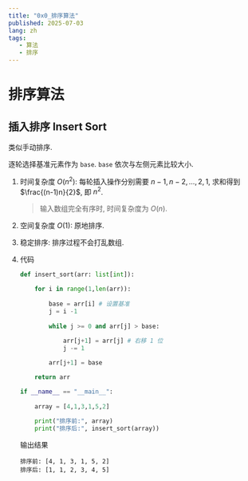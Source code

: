 ```yaml
---
title: "0x0_排序算法"
published: 2025-07-03
lang: zh
tags:
   - 算法
   - 排序
---
```


# 排序算法

## 插入排序 Insert Sort

类似手动排序.

逐轮选择基准元素作为 `base`. `base` 依次与左侧元素比较大小.

1. 时间复杂度 $O(n^2)$: 每轮插入操作分别需要 $n-1,n-2,\dots,2,1$, 求和得到 $\frac{(n-1)n}{2}$, 即 $n^2$.

    > 输入数组完全有序时, 时间复杂度为 $O(n)$.

2. 空间复杂度 $O(1)$: 原地排序.

3. 稳定排序: 排序过程不会打乱数组.

4. 代码

    ```python
    def insert_sort(arr: list[int]):

        for i in range(1,len(arr)):
            
            base = arr[i] # 设置基准
            j = i -1
            
            while j >= 0 and arr[j] > base:
                
                arr[j+1] = arr[j] # 右移 1 位
                j -= 1

            arr[j+1] = base

        return arr

    if __name__ == "__main__":
        
        array = [4,1,3,1,5,2]
        
        print("排序前:", array)
        print("排序后:", insert_sort(array))
    ```

    输出结果

    ```plaintext
    排序前: [4, 1, 3, 1, 5, 2]
    排序后: [1, 1, 2, 3, 4, 5]
    ```

